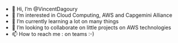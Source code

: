 - 👋 Hi, I’m @VincentDagoury
- 👀 I’m interested in Cloud Computing, AWS and Capgemini Alliance
- 🌱 I’m currently learning a lot on many things
- 💞️ I’m looking to collaborate on little projects on AWS technologies
- 📫 How to reach me : on teams :-)

<!---
VincentDagoury/VincentDagoury is a ✨ special ✨ repository because its `README.md` (this file) appears on your GitHub profile.
You can click the Preview link to take a look at your changes.
--->
